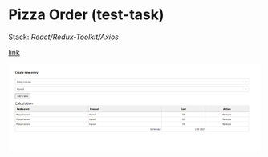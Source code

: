 # Pizza Order (test-task)

Stack: *React/Redux-Toolkit/Axios*

[link](https://lav0n.github.io/pizza-app/)

![](https://github.com/LaV0n/pizza-app/blob/master/src/Screenshot_1.png)
